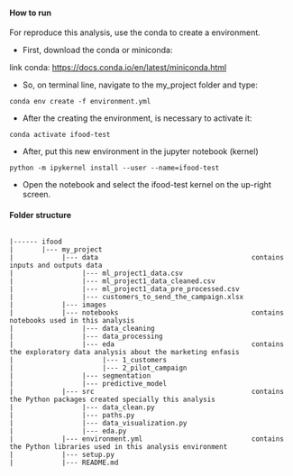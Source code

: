 


#### How to run

For reproduce this analysis, use the conda to create a environment.

- First, download the conda or miniconda: 

link conda: https://docs.conda.io/en/latest/miniconda.html

- So, on terminal line, navigate to the my_project folder and type:

```
conda env create -f environment.yml
```

- After the creating the environment, is necessary to activate it:

```
conda activate ifood-test
```

- After, put this new environment in the jupyter notebook (kernel)

```
python -m ipykernel install --user --name=ifood-test
```

- Open the notebook and select the ifood-test kernel on the up-right screen.


#### Folder structure
```

|------ ifood
|       |--- my_project                                     
|            |--- data                                      contains inputs and outputs data
|                 |--- ml_project1_data.csv
|                 |--- ml_project1_data_cleaned.csv
|                 |--- ml_project1_data_pre_processed.csv
|                 |--- customers_to_send_the_campaign.xlsx
|            |--- images
|            |--- notebooks                                 contains notebooks used in this analysis
|                 |--- data_cleaning
|                 |--- data_processing
|                 |--- eda                                  contains the exploratory data analysis about the marketing enfasis
|                      |--- 1_customers
|                      |--- 2_pilot_campaign
|                 |--- segmentation
|                 |--- predictive_model
|            |--- src                                       contains the Python packages created specially this analysis
|                 |--- data_clean.py
|                 |--- paths.py
|                 |--- data_visualization.py
|                 |--- eda.py
|            |--- environment.yml                           contains the Python libraries used in this analysis environment
|            |--- setup.py
|            |--- README.md

```

